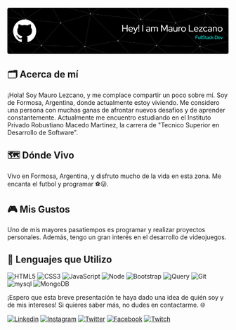 ![Header](./banner.png)




## 🗂 Acerca de mí
¡Hola! Soy Mauro Lezcano, y me complace compartir un poco sobre mí. Soy de Formosa, Argentina, donde actualmente estoy viviendo. Me considero una persona con muchas ganas de afrontar nuevos desafios y de aprender constantemente.
Actualmente me encuentro estudiando en el Instituto Privado Robustiano Macedo Martinez, la carrera de "Tecnico Superior en Desarrollo de Software".

## 🗺 Dónde Vivo
Vivo en Formosa, Argentina, y disfruto mucho de la vida en esta zona. Me encanta el futbol y programar ⚽😜.

## 🎮 Mis Gustos
Uno de mis mayores pasatiempos es programar y realizar proyectos personales. Además, tengo un gran interés en el desarrollo de videojuegos.


## 🚀 Lenguajes que Utilizo
![HTML5](https://img.shields.io/badge/HTML5-E34F26.svg?logo=html5&logoColor=white) ![CSS3](https://img.shields.io/badge/CSS3-1572B6.svg?logo=css3&logoColor=white)
![JavaScript](https://img.shields.io/badge/JavaScript-323330.svg?logo=javascript&logoColor=F7DF1E)
![Node](https://img.shields.io/badge/Node.js-43853D.svg?logo=node.js&logoColor=white)
![Bootstrap](https://img.shields.io/badge/Bootstrap-563D7C.svg?logo=bootstrap&logoColor=white)
![jQuery](https://img.shields.io/badge/jQuery-0769AD.svg?logo=jquery&logoColor=white)
![Git](https://img.shields.io/badge/Git-black?logo=git) ![mysql](https://img.shields.io/badge/mysql-00000f.svg?logo=mysql&logoColor=white) ![MongoDB](https://img.shields.io/badge/MongoDB-4ea94b.svg?logo=mongodb&logoColor=white)

¡Espero que esta breve presentación te haya dado una idea de quién soy y de mis intereses! Si quieres saber más, no dudes en contactarme. 🌐

<a href="https://www.linkedin.com/in/mauro-lezcano-858b4920b/" target='_blank'>![Linkedin](https://img.shields.io/badge/Linkedin-0077B5.svg?logo=linkedin&logoColor=white)</a>
<a href="instagram.com/mauro_lezcano_" target='_blank'>![Instagram](https://img.shields.io/badge/Instagram-E4405F.svg?logo=instagram&logoColor=white)</a>
<a href="twitter.com/mauro_lezcano81" target='_blank'>![Twitter](https://img.shields.io/badge/Twitter-1DA1F2.svg?logo=twitter&logoColor=white)</a>
<a href="facebook.com/mauro.lezcano81" target='_blank'>![Facebook](https://img.shields.io/badge/Facebook-1877F2.svg?logo=facebook&logoColor=white)</a>
<a href="twitch.com/maurolezcano81" target='_blank'>![Twitch](https://img.shields.io/badge/Twitch-9146FF.svg?logo=twitch&logoColor=white)</a>

